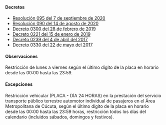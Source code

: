 #### Decretos

- [Resolución 095 del 7 de septiembre de 2020](https://amc.gov.co/amc/?mdocs-file=4425)
- [Resolución 090 del 14 de agosto de 2020](https://amc.gov.co/amc/?mdocs-file=3719)
- [Decreto 0300 del 28 de febrero de 2019](https://pyphoy.s3.amazonaws.com/docs/cucuta/decreto-0300-del-28-de-febrero-de-2019.pdf)
- [Decreto 0221 del 15 de enero de 2019](https://pyphoy.s3.amazonaws.com/docs/cucuta/decreto-0221-del-15-de-enero-de-2019.pdf)
- [Decreto 0239 del 4 de abril del 2017](http://www.areacucuta.com/wp-content/uploads/2017/04/Decreto-Pico-y-Placa-Placa-y-D%C3%ADa.pdf)
- [Decreto 0330 del 22 de mayo del 2017](http://cucutaonline.com/wp-content/uploads/2017/05/Decreto-0330-pico-placa-modificado.pdf)

#### Observaciones

Restricción de lunes a viernes según el último dígito de la placa en horario desde las 00:00 hasta las 23:59.

#### Excepciones

Restricción vehicular (PLACA - DÍA 24 HORAS) en la prestación del servicio transporte público terrestre automotor individual de pasajeros en el Área Metropolitana de Cúcuta, según el último dígito de la placa en horario desde las 00:00 hasta las 23:59 horas, restricción todos los días del calendario (incluidos sábados, domingos y festivos).
